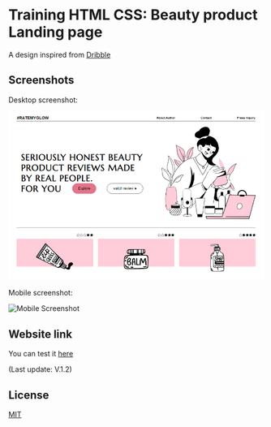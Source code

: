 
# Training HTML CSS: Beauty product Landing page

A design inspired from  [Dribble](https://dribbble.com/shots/19425354-Beauty-blog-website-UCG)


## Screenshots
Desktop screenshot:

![Desktop Screenshot](https://github.com/Fifie38/Training-HTML-CSS__Beauty-product-Landing-page/blob/main/design/desktop.PNG)

Mobile screenshot:

![Mobile Screenshot](https://github.com/Fifie38/Training-HTML-CSS__Beauty-product-Landing-page/blob/main/design/mobile.jpg=400x)

## Website link
You can test it [here](https://sunny-pavlova-dea7ff.netlify.app/)

(Last update: V.1.2)
## License

[MIT](https://choosealicense.com/licenses/mit/)

